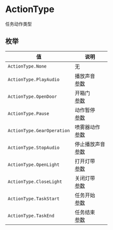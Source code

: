 # ActionType

任务动作类型

## 枚举

| 值                         | 说明                                                     |
| -------------------------- | -------------------------------------------------------- |
| `ActionType.None`          | 无                                                       |
| `ActionType.PlayAudio`     | 播放声音<br/>[参数](../../Define/ActionData/Define-ActionData-PlayAudio)       |
| `ActionType.OpenDoor`      | 开箱门<br/>[参数](../../Define/ActionData/Define-ActionData-OpenDoor)          |
| `ActionType.Pause`         | 动作暂停<br/>[参数](../../Define/ActionData/Define-ActionData-Pause)           |
| `ActionType.GearOperation` | 喷雾器动作<br/>[参数](../../Define/ActionData/Define-ActionData-GearOperation) |
| `ActionType.StopAudio`     | 停止播放声音<br/>[参数](../../Define/ActionData/Define-ActionData-StopAudio)   |
| `ActionType.OpenLight`     | 打开灯带<br/>[参数](../../Define/ActionData/Define-ActionData-OpenLight)       |
| `ActionType.CloseLight`    | 关闭灯带<br/>[参数](../../Define/ActionData/Define-ActionData-CloseLight)      |
| `ActionType.TaskStart`     | 任务开始<br/>[参数](../../Define/ActionData/Define-ActionData-TaskStart)       |
| `ActionType.TaskEnd`       | 任务结束<br/>[参数](../../Define/ActionData/Define-ActionData-TaskEnd)         |

